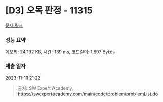 # [D3] 오목 판정 - 11315 

[문제 링크](https://swexpertacademy.com/main/code/problem/problemDetail.do?contestProbId=AXaSUPYqPYMDFASQ) 

### 성능 요약

메모리: 24,192 KB, 시간: 139 ms, 코드길이: 1,897 Bytes

### 제출 일자

2023-11-11 21:22



> 출처: SW Expert Academy, https://swexpertacademy.com/main/code/problem/problemList.do